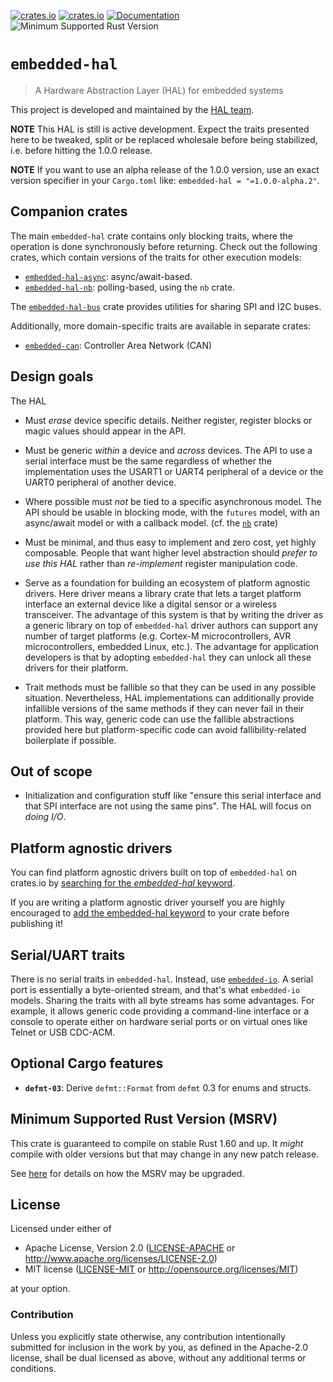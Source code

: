 [![crates.io](https://img.shields.io/crates/d/embedded-hal.svg)](https://crates.io/crates/embedded-hal)
[![crates.io](https://img.shields.io/crates/v/embedded-hal.svg)](https://crates.io/crates/embedded-hal)
[![Documentation](https://docs.rs/embedded-hal/badge.svg)](https://docs.rs/embedded-hal)
![Minimum Supported Rust Version](https://img.shields.io/badge/rustc-1.60+-blue.svg)

# `embedded-hal`

>  A Hardware Abstraction Layer (HAL) for embedded systems

This project is developed and maintained by the [HAL team](https://github.com/rust-embedded/wg#the-hal-team).

**NOTE** This HAL is still is active development. Expect the traits presented here to be
tweaked, split or be replaced wholesale before being stabilized, i.e. before hitting the 1.0.0
release.

**NOTE** If you want to use an alpha release of the 1.0.0 version, use an exact version
specifier in your `Cargo.toml` like: `embedded-hal = "=1.0.0-alpha.2"`.

## Companion crates

The main `embedded-hal` crate contains only blocking traits, where the operation is done
synchronously before returning. Check out the following crates, which contain versions
of the traits for other execution models:

- [`embedded-hal-async`](https://docs.rs/embedded-hal-async): async/await-based.
- [`embedded-hal-nb`](https://docs.rs/embedded-hal-nb): polling-based, using the `nb` crate.

The [`embedded-hal-bus`](https://docs.rs/embedded-hal-bus) crate provides utilities for sharing
SPI and I2C buses.

Additionally, more domain-specific traits are available in separate crates:
- [`embedded-can`](https://docs.rs/embedded-can): Controller Area Network (CAN)

## Design goals

The HAL

- Must *erase* device specific details. Neither register, register blocks or magic values should
appear in the API.

- Must be generic *within* a device and *across* devices. The API to use a serial interface must
be the same regardless of whether the implementation uses the USART1 or UART4 peripheral of a
device or the UART0 peripheral of another device.

- Where possible must *not* be tied to a specific asynchronous model. The API should be usable
in blocking mode, with the `futures` model, with an async/await model or with a callback model.
(cf. the [`nb`](https://docs.rs/nb) crate)

- Must be minimal, and thus easy to implement and zero cost, yet highly composable. People that
want higher level abstraction should *prefer to use this HAL* rather than *re-implement*
register manipulation code.

- Serve as a foundation for building an ecosystem of platform agnostic drivers. Here driver
means a library crate that lets a target platform interface an external device like a digital
sensor or a wireless transceiver. The advantage of this system is that by writing the driver as
a generic library on top of `embedded-hal` driver authors can support any number of target
platforms (e.g. Cortex-M microcontrollers, AVR microcontrollers, embedded Linux, etc.). The
advantage for application developers is that by adopting `embedded-hal` they can unlock all
these drivers for their platform.

- Trait methods must be fallible so that they can be used in any possible situation.
Nevertheless, HAL implementations can additionally provide infallible versions of the same methods
if they can never fail in their platform. This way, generic code can use the fallible abstractions
provided here but platform-specific code can avoid fallibility-related boilerplate if possible.

## Out of scope

- Initialization and configuration stuff like "ensure this serial interface and that SPI
interface are not using the same pins". The HAL will focus on *doing I/O*.

## Platform agnostic drivers

You can find platform agnostic drivers built on top of `embedded-hal` on crates.io by [searching
for the *embedded-hal* keyword](https://crates.io/keywords/embedded-hal).

If you are writing a platform agnostic driver yourself you are highly encouraged to [add the
embedded-hal keyword](https://doc.rust-lang.org/cargo/reference/manifest.html#package-metadata)
to your crate before publishing it!

## Serial/UART traits

There is no serial traits in `embedded-hal`. Instead, use [`embedded-io`](https://crates.io/crates/embedded-io).
A serial port is essentially a byte-oriented stream, and that's what `embedded-io` models. Sharing the traits
with all byte streams has some advantages. For example, it allows generic code providing a command-line interface
or a console to operate either on hardware serial ports or on virtual ones like Telnet or USB CDC-ACM.

## Optional Cargo features

- **`defmt-03`**: Derive `defmt::Format` from `defmt` 0.3 for enums and structs.

## Minimum Supported Rust Version (MSRV)

This crate is guaranteed to compile on stable Rust 1.60 and up. It *might*
compile with older versions but that may change in any new patch release.

See [here](../docs/msrv.md) for details on how the MSRV may be upgraded.

## License

Licensed under either of

- Apache License, Version 2.0 ([LICENSE-APACHE](LICENSE-APACHE) or
  <http://www.apache.org/licenses/LICENSE-2.0>)
- MIT license ([LICENSE-MIT](LICENSE-MIT) or <http://opensource.org/licenses/MIT>)

at your option.

### Contribution

Unless you explicitly state otherwise, any contribution intentionally submitted
for inclusion in the work by you, as defined in the Apache-2.0 license, shall be
dual licensed as above, without any additional terms or conditions.

